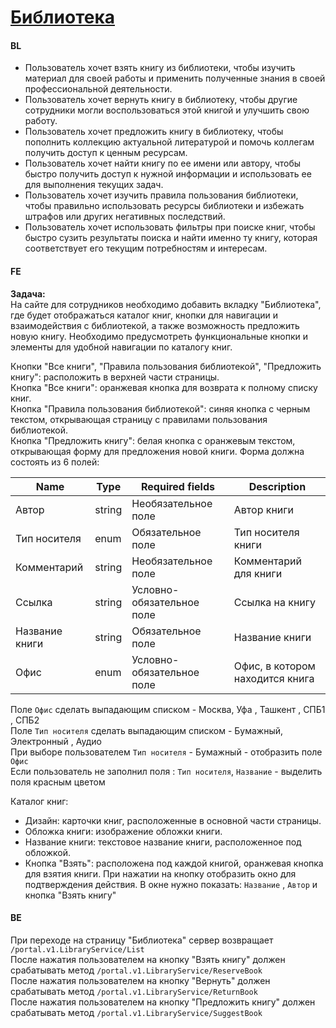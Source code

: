 # [Библиотека](https://tages-admin-portal-dev.tages.dev/library)
#### BL
* Пользователь хочет взять книгу из библиотеки, чтобы изучить материал для своей работы и применить полученные знания в своей профессиональной деятельности.
* Пользователь хочет вернуть книгу в библиотеку, чтобы другие сотрудники могли воспользоваться этой книгой и улучшить свою работу.
* Пользователь хочет предложить книгу в библиотеку, чтобы пополнить коллекцию актуальной литературой и помочь коллегам получить доступ к ценным ресурсам.
* Пользователь хочет найти книгу по ее имени или автору, чтобы быстро получить доступ к нужной информации и использовать ее для выполнения текущих задач.
* Пользователь хочет изучить правила пользования библиотеки, чтобы правильно использовать ресурсы библиотеки и избежать штрафов или других негативных последствий.
* Пользователь хочет использовать фильтры при поиске книг, чтобы быстро сузить результаты поиска и найти именно ту книгу, которая соответствует его текущим потребностям и интересам.

#### FE
**Задача:** <br>
На сайте для сотрудников необходимо добавить вкладку "Библиотека", где будет отображаться каталог книг, кнопки для навигации и взаимодействия с библиотекой, а также возможность предложить новую книгу. Необходимо предусмотреть функциональные кнопки и элементы для удобной навигации по каталогу книг.

Кнопки "Все книги", "Правила пользования библиотекой", "Предложить книгу": расположить в верхней части страницы. <br>
Кнопка "Все книги": оранжевая кнопка для возврата к полному списку книг. <br>
Кнопка "Правила пользования библиотекой": синяя кнопка с черным текстом, открывающая страницу с правилами пользования библиотекой. <br>
Кнопка "Предложить книгу": белая кнопка с оранжевым текстом, открывающая форму для предложения новой книги. Форма должна состоять из 6 полей: 

Name | Type  | Required fields| Description |
|---|-----|-------|-----------|
|Автор |string| Необязательное поле |Автор книги|
|Тип носителя |enum| Обязательное поле |Тип носителя книги|
|Комментарий |string| Необязательное поле |Комментарий для книги|
|Ссылка |string| Условно-обязательное поле |Ссылка на книгу|
|Название книги |string| Обязательное поле |Название книги|
|Офис |enum| Условно-обязательное поле |Офис, в котором находится книга|

Поле `Офис` сделать выпадающим списком - Москва, Уфа , Ташкент , СПБ1 , СПБ2  
Поле `Тип носителя` сделать выпадающим списком - Бумажный, Электронный , Аудио  <br>
При выборе пользователем `Тип носителя` - Бумажный - отобразить поле `Офис`  <br>
Если пользователь не заполнил поля : `Тип носителя`, `Название` - выделить поля красным цветом  <br>



Каталог книг:
* Дизайн: карточки книг, расположенные в основной части страницы.
* Обложка книги: изображение обложки книги.
* Название книги: текстовое название книги, расположенное под обложкой.
* Кнопка "Взять": расположена под каждой книгой, оранжевая кнопка для взятия книги. При нажатии на кнопку отобразить окно для подтверждения действия. В окне нужно показать: `Название` , `Автор` и кнопка "Взять книгу"
#### BE
При переходе на страницу "Библиотека" сервер возвращает
`/portal.v1.LibraryService/List` <br>
После нажатия пользователем на кнопку "Взять книгу" должен срабатывать метод `/portal.v1.LibraryService/ReserveBook` <br>
После нажатия пользователем на кнопку "Вернуть" должен срабатывать метод `/portal.v1.LibraryService/ReturnBook` <br>
После нажатия пользователем на кнопку "Предложить книгу" должен срабатывать метод `/portal.v1.LibraryService/SuggestBook` <br>
